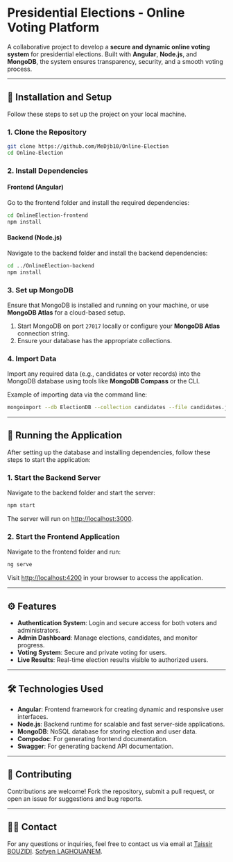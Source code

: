 # Presidential Elections - Online Voting Platform  

A collaborative project to develop a **secure and dynamic online voting system** for presidential elections. Built with **Angular**, **Node.js**, and **MongoDB**, the system ensures transparency, security, and a smooth voting process.

---

## 🚀 **Installation and Setup**  

Follow these steps to set up the project on your local machine.  

### 1. **Clone the Repository**  

```bash  
git clone https://github.com/MeDjb10/Online-Election  
cd Online-Election 
```  

### 2. **Install Dependencies**  

#### Frontend (Angular)  
Go to the frontend folder and install the required dependencies:  

```bash  
cd OnlineElection-frontend  
npm install    
```  

#### Backend (Node.js)  
Navigate to the backend folder and install the backend dependencies:  

```bash  
cd ../OnlineElection-backend  
npm install   
```  

### 3. **Set up MongoDB**  

Ensure that MongoDB is installed and running on your machine, or use **MongoDB Atlas** for a cloud-based setup.  

1. Start MongoDB on port `27017` locally or configure your **MongoDB Atlas** connection string.  
2. Ensure your database has the appropriate collections.  

### 4. **Import Data**  

Import any required data (e.g., candidates or voter records) into the MongoDB database using tools like **MongoDB Compass** or the CLI.  

Example of importing data via the command line:  

```bash  
mongoimport --db ElectionDB --collection candidates --file candidates.json  
```  

---

## 🔧 **Running the Application**  

After setting up the database and installing dependencies, follow these steps to start the application:  

### 1. **Start the Backend Server**  

Navigate to the backend folder and start the server:  

```bash  
npm start  
```  

The server will run on [http://localhost:3000](http://localhost:3000).  

### 2. **Start the Frontend Application**  

Navigate to the frontend folder and run:  

```bash  
ng serve  
```  

Visit [http://localhost:4200](http://localhost:4200) in your browser to access the application.  

---

## ⚙️ **Features**  

- **Authentication System**: Login and secure access for both voters and administrators.  
- **Admin Dashboard**: Manage elections, candidates, and monitor progress.  
- **Voting System**: Secure and private voting for users.  
- **Live Results**: Real-time election results visible to authorized users.  

---

## 🛠 **Technologies Used**  

- **Angular**: Frontend framework for creating dynamic and responsive user interfaces.  
- **Node.js**: Backend runtime for scalable and fast server-side applications.  
- **MongoDB**: NoSQL database for storing election and user data.  
- **Compodoc**: For generating frontend documentation.  
- **Swagger**: For generating backend API documentation.

---

## 💬 **Contributing**  

Contributions are welcome! Fork the repository, submit a pull request, or open an issue for suggestions and bug reports.  

---

## 🧑‍💻 **Contact**  

For any questions or inquiries, feel free to contact us via email at 
[Taissir BOUZIDI](mailto:taysirbouzidi123@gmail.com).
[Sofyen LAGHOUANEM](mailto:sofienlaghouanem@gmail.com).
